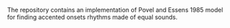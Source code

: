 The repository contains an implementation of Povel and Essens 1985 model for
finding accented onsets rhythms made of equal sounds.
